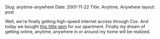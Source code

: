 Slug: anytime-anywhere
Date: 2001-11-22
Title: Anytime, Anywhere
layout: post

Well, we&#39;re finally getting high-speed internet access through Cox. And today we bought <a href="http://accessories.us.dell.com/sna/productdetail.asp?Sku=128353&amp;spagenum=1&amp;category_id=2999&amp;keyword=BEFW11S4&amp;mnf=&amp;prst=0&amp;prEnd=0&amp;mnfsku=&amp;orderby=&amp;SearchType=AND&amp;customer_id=19&amp;Pageb4Search=search&amp;page=search%2Easp&amp;icompatid=&amp;instock=0&amp;refurbished=">this little gem</a> for our apartment. Finally my dream of getting online, anytime, anywhere in or around my home will be realized.
